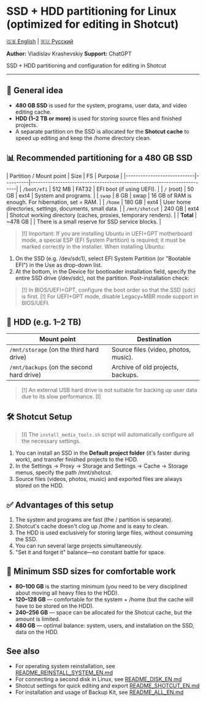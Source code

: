 # SSD + HDD partitioning for Linux (optimized for editing in Shotcut)

[🇬🇧 English](README_SSD_SETUP_EN.md) | [🇷🇺 Русский](../RU/README_SSD_SETUP_RU.md)

**Author:** Vladislav Krashevskiy
**Support:** ChatGPT

SSD + HDD partitioning and configuration for editing in Shotcut

---

## 📌 General idea

- **480 GB SSD** is used for the system, programs, user data, and video editing cache.
- **HDD (1–2 TB or more)** is used for storing source files and finished projects.
- A separate partition on the SSD is allocated for the **Shotcut cache** to speed up editing and keep the /home directory clean.

## 📊 Recommended partitioning for a 480 GB SSD

| Partition / Mount point | Size | FS | Purpose |
|----------------------------|----------|------------------------------------------------------------------------|
| `/boot/efi` | 512 MB | FAT32 | EFI boot (if using UEFI). |
| `/` (root) | 50 GB | ext4 | System and programs. |
| `swap` | 8 GB | swap | 16 GB of RAM is enough. For hibernation, set = RAM. |
| `/home` | 180 GB | ext4 | User home directories, settings, documents, small data. |
| `/mnt/shotcut` | 240 GB | ext4 | Shotcut working directory (caches, proxies, temporary renders). |
| **Total** | ~478 GB | | There is a small reserve for SSD service blocks. |

> ]!] Important: If you are installing Ubuntu in UEFI+GPT motherboard mode, a special ESP (EFI System Partition) is required; it must be marked correctly in the installer.
When installing Ubuntu:
1. On the SSD (e.g. /dev/sdc1), select EFI System Partition (or "Bootable EFI") in the Use as drop-down list.
2. At the bottom, in the Device for bootloader installation field, specify the entire SSD drive (/dev/sdc), not the partition.
Post-installation check:
> [!] In BIOS/UEFI+GPT, configure the boot order so that the SSD (sdc) is first.
> [!] For UEFI+GPT mode, disable Legacy+MBR mode support in BIOS/UEFI.

## 📂 HDD (e.g. 1–2 TB)

| Mount point | Destination |
|---------------------------------------------|----------------------------------|
| `/mnt/storage` (on the third hard drive) | Source files (video, photos, music). |
| `/mnt/backups` (on the second hard drive) | Archive of old projects, backups. |

> [!] An external USB hard drive is not suitable for backing up user data due to its slow performance.
> [I]

## 🛠 Shotcut Setup

> [I] The `install_media_tools.sh` script will automatically configure all the necessary settings.
1. You can install an SSD in the **Default project folder** (it's faster during work), and transfer finished projects to the HDD.
2. In the Settings → Proxy → Storage and Settings → Cache → Storage menus, specify the path /mnt/shotcut.
3. Source files (videos, photos, music) and exported files are always stored on the HDD.

## ✅ Advantages of this setup

1. The system and programs are fast (the / partition is separate).
2. Shotcut's cache doesn't clog up /home and is easy to clean.
3. The HDD is used exclusively for storing large files, without consuming the SSD.
4. You can run several large projects simultaneously.
5. "Set it and forget it" balance—no constant battle for space.

## 🔑 Minimum SSD sizes for comfortable work

- **80–100 GB** is the starting minimum (you need to be very disciplined about moving all heavy files to the HDD).
- **120–128 GB** — comfortable for the system + /home (but the cache will have to be stored on the HDD).
- **240–256 GB** — space can be allocated for the Shotcut cache, but the amount is limited.
- **480 GB** — optimal balance: system, users, and installation on the SSD, data on the HDD.

## See also

- For operating system reinstallation, see [README_REINSTALL_SYSTEM_EN.md](README_REINSTALL_SYSTEM_EN.md)
- For connecting a second disk in Linux, see [README_DISK_EN.md](README_DISK_EN.md)
- Shotcut settings for quick editing and export [README_SHOTCUT_EN.md](README_SHOTCUT_EN.md)
- For installation and usage of Backup Kit, see [README_ALL_EN.md](README_ALL_EN.md)
